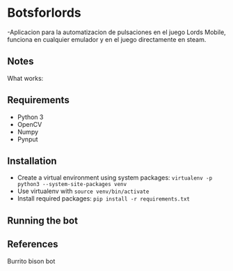 # Botsforlords

-Aplicacion para la automatizacion de pulsaciones en el juego Lords Mobile, funciona en
cualquier emulador y en el juego directamente en steam.

## Notes

What works:

## Requirements

- Python 3
- OpenCV
- Numpy
- Pynput

## Installation

- Create a virtual environment using system packages: `virtualenv -p python3 --system-site-packages venv`
- Use virtualenv with `source venv/bin/activate`
- Install required packages: `pip install -r requirements.txt`

## Running the bot

## References

Burrito bison bot
